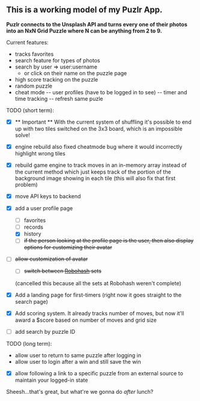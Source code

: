 ## This is a working model of my Puzlr App.

**Puzlr connects to the Unsplash API and turns every one of their photos into an NxN Grid Puzzle where N can be anything from 2 to 9.** 

Current features:
  - tracks favorites
  - search feature for types of photos
  - search by user => user:username
    - or click on their name on the puzzle page
  - high score tracking on the puzzle
  - random puzzle
  - cheat mode
  -- user profiles (have to be logged in to see)
  -- timer and time tracking
  -- refresh same puzle
  
TODO (short term): 

 - [x] ** Important ** With the current system of shuffling it's possible to end up with two tiles switched on the
 3x3 board, which is an impossible solve!
 - [x] engine rebuild also fixed cheatmode bug where it would incorrectly highlight wrong tiles
 - [x] rebuild game engine to track moves in an in-memory array instead of the current method which just keeps track of the portion of the background image showing in each tile (this will also fix that first problem)
 - [x] move API keys to backend
 - [x] add a user profile page
   - [ ] favorites
   - [ ] records
   - [x] history
   - [ ] ~~if the person looking at the profile page is the user, then also display options for customizing their avatar~~
- [ ] ~~allow customization of avatar~~
   - [ ] ~~switch between [Robohash](https://robohash.org/) sets~~

    (cancelled this because all the sets at Robohash weren't complete)

- [x] Add a landing page for first-timers (right now it goes straight to the search page)

- [x] Add scoring system. It already tracks number of moves, but now it'll award a $score based on number of moves and grid size
    
- [ ] add search by puzzle ID

TODO (long term):

 - allow user to return to same puzzle after logging in
 - allow user to login after a win and still save the win
 - [x] allow following a link to a specific puzzle from an external source to maintain your logged-in state

Sheesh...that's great, but what're we gonna do _after_ lunch?